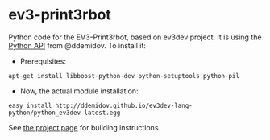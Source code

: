 # ev3-print3rbot
Python code for the EV3-Print3rbot, based on ev3dev project.
It is using the [Python API](https://github.com/ddemidov/ev3dev-lang-python) from @ddemidov. To install it:

* Prerequisites:
```
apt-get install libboost-python-dev python-setuptools python-pil
```

* Now, the actual module installation:
```
easy_install http://ddemidov.github.io/ev3dev-lang-python/python_ev3dev-latest.egg
```

See [the project page](www.ev3dev.org/projects/2014/07/16/Drawing-Robot/) for building instructions.
